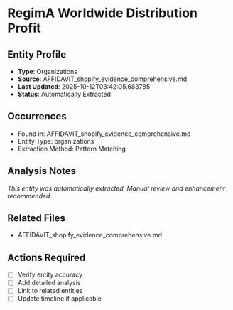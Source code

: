 # RegimA Worldwide Distribution Profit

## Entity Profile
- **Type**: Organizations
- **Source**: AFFIDAVIT_shopify_evidence_comprehensive.md
- **Last Updated**: 2025-10-12T03:42:05.683785
- **Status**: Automatically Extracted

## Occurrences
- Found in: AFFIDAVIT_shopify_evidence_comprehensive.md
- Entity Type: organizations
- Extraction Method: Pattern Matching

## Analysis Notes
*This entity was automatically extracted. Manual review and enhancement recommended.*

## Related Files
- AFFIDAVIT_shopify_evidence_comprehensive.md

## Actions Required
- [ ] Verify entity accuracy
- [ ] Add detailed analysis
- [ ] Link to related entities
- [ ] Update timeline if applicable
